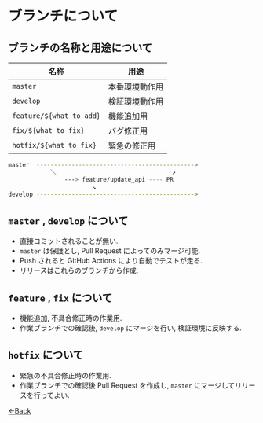 # ブランチについて

## ブランチの名称と用途について

| 名称 | 用途 |
| - | - |
| `master` | 本番環境動作用 |
| `develop` | 検証環境動作用 |
| `feature/${what to add}` | 機能追加用 |
| `fix/${what to fix}` | バグ修正用 |
| `hotfix/${what to fix}` | 緊急の修正用 |

```bash
master  --------------------------------------------->
            ＼                                 ↗
                ---> feature/update_api ---- PR
                        ↘
develop --------------------------------------------->
```

## `master` , `develop` について

- 直接コミットされることが無い.
- `master` は保護とし, Pull Request によってのみマージ可能.
- Push されると GitHub Actions により自動でテストが走る.
- リリースはこれらのブランチから作成.

## `feature` , `fix` について

- 機能追加, 不具合修正時の作業用.
- 作業ブランチでの確認後, `develop` にマージを行い, 検証環境に反映する.

## `hotfix` について

- 緊急の不具合修正時の作業用.
- 作業ブランチでの確認後 Pull Request を作成し, `master` にマージしてリリースを行ってよい.

[←Back](../README.md)
